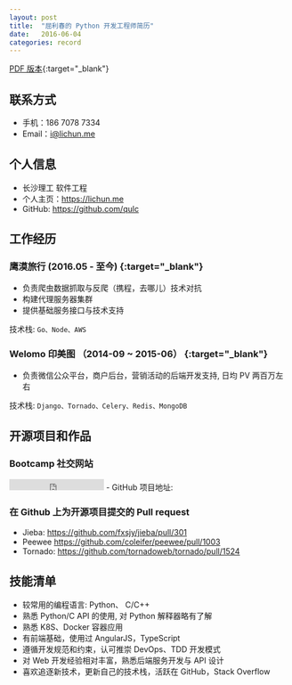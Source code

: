 ```yaml
---
layout: post
title:  "屈利春的 Python 开发工程师简历"
date:   2016-06-04
categories: record
---
```

[PDF 版本](/resume.pdf){:target="_blank"}

## 联系方式
- 手机：186 7078 7334
- Email：[i@lichun.me](mailto:i@lichun.me)

## 个人信息
- 长沙理工 软件工程
- 个人主页：<https://lichun.me>
- GitHub: <https://github.com/qulc>

## 工作经历

### **鹰漠旅行 (2016.05 - 至今)** [<i class="fa fa-link"></i>](http://h.innmall.cn){:target="_blank"}
- 负责爬虫数据抓取与反爬（携程，去哪儿）技术对抗
- 构建代理服务器集群
- 提供基础服务接口与技术支持

技术栈: `Go、Node、AWS`

### **Welomo 印美图 （2014-09 ~ 2015-06）** [<i class="fa fa-link"></i>](http://welomo.com){:target="_blank"}

- 负责微信公众平台，商户后台，营销活动的后端开发支持, 日均 PV 两百万左右

技术栈: `Django、Tornado、Celery、Redis、MongoDB`


## 开源项目和作品

### Bootcamp 社交网站
<iframe src="https://ghbtns.com/github-btn.html?user=qulc&repo=bootcamp&type=star&count=true" frameborder="0" scrolling="0" width="170px" height="20px"></iframe>
- GitHub 项目地址: <https://github.com/qulc/bootcamp>

### 在 Github 上为开源项目提交的 Pull request
- Jieba: <https://github.com/fxsjy/jieba/pull/301>
- Peewee <https://github.com/coleifer/peewee/pull/1003>
- Tornado: <https://github.com/tornadoweb/tornado/pull/1524>


## 技能清单
- 较常用的编程语言: Python、 C/C++
- 熟悉 Python/C API 的使用, 对 Python 解释器略有了解
- 熟悉 K8S、Docker 容器应用
- 有前端基础，使用过 AngularJS，TypeScript
- 遵循开发规范和约束，认可推崇 DevOps、TDD 开发模式
- 对 Web 开发经验相对丰富，熟悉后端服务开发与 API 设计
- 喜欢追逐新技术，更新自己的技术栈，活跃在 GitHub，Stack Overflow
